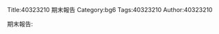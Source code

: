 Title:40323210  期末報告 
Category:bg6
Tags:40323210 
Author:40323210

期末報告:
<!-- PELICAN_END_SUMMARY -->



